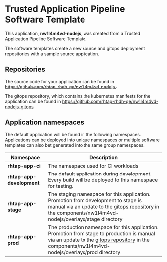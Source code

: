 # Trusted Application Pipeline Software Template

This application, **nw1l4m4vd-nodejs**, was created from a Trusted Application Pipeline Software Template.

The software templates create a new source and gitops deployment repositories with a sample source application. 

## Repositories

The source code for your application can be found in [https://github.com/rhtap-rhdh-qe/nw1l4m4vd-nodejs ](https://github.com/rhtap-rhdh-qe/nw1l4m4vd-nodejs ).
 
The gitops repository, which contains the kubernetes manifests for the application can be found in 
[https://github.com/rhtap-rhdh-qe/nw1l4m4vd-nodejs-gitops ](https://github.com/rhtap-rhdh-qe/nw1l4m4vd-nodejs-gitops ) 

## Application namespaces 

The default application will be found in the following namespaces. Applications can be deployed into unique namespaces or multiple software templates can also bet generated into the same group namespaces.  

|  Namespace   |  Description   |  
| -------- | -------- |
| **rhtap-app-ci** | The namespace used for CI workloads |
| **rhtap-app-development** | The default application during development. Every build will be deployed to this namespace for testing. |
| **rhtap-app-stage** | The staging namespace for this application. Promotion from development to stage is manual via an update to the [gitops repository](https://github.com/rhtap-rhdh-qe/nw1l4m4vd-nodejs-gitops ) in the components/nw1l4m4vd-nodejs/overlays/stage directory |
| **rhtap-app-prod** | The production namespace for this application. Promotion from stage to production is manual via an update to the [gitops repository](https://github.com/rhtap-rhdh-qe/nw1l4m4vd-nodejs-gitops ) in the components/nw1l4m4vd-nodejs/overlays/prod directory |